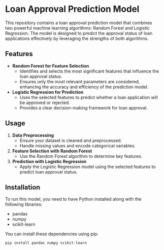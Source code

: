 # **Loan Approval Prediction Model**

This repository contains a loan approval prediction model that combines two powerful machine learning algorithms: Random Forest and Logistic Regression. The model is designed to predict the approval status of loan applications effectively by leveraging the strengths of both algorithms.

## **Features**

- **Random Forest for Feature Selection**
  - Identifies and selects the most significant features that influence the loan approval status.
  - Ensures only the most relevant parameters are considered, enhancing the accuracy and efficiency of the prediction model.
- **Logistic Regression for Prediction**
  - Uses the selected features to predict whether a loan application will be approved or rejected.
  - Provides a clear decision-making framework for loan approval.

## **Usage**

1. **Data Preprocessing**
   - Ensure your dataset is cleaned and preprocessed.
   - Handle missing values and encode categorical variables.
2. **Feature Selection with Random Forest**
   - Use the Random Forest algorithm to determine key features.
3. **Prediction with Logistic Regression**
   - Apply the Logistic Regression model using the selected features to predict loan approval status.

## **Installation**

To run this model, you need to have Python installed along with the following libraries:

- pandas
- numpy
- scikit-learn

You can install these dependencies using pip:

```sh
pip install pandas numpy scikit-learn
